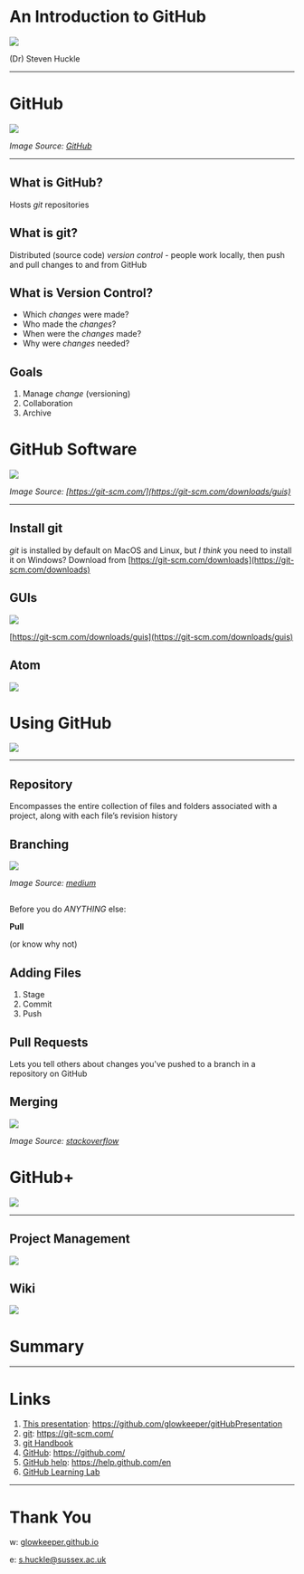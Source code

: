 #  An Introduction to GitHub

![](images/karlMarx.jpg)

(Dr) Steven Huckle

- - -

# GitHub

![](images/Octocat.jpg)

_Image Source: [GitHub](https://github.com)_

- - -

## What is GitHub?

Hosts _git_ repositories

## What is git?

Distributed (source code) _version control_ - people work locally, then push and pull changes to and from GitHub

## What is Version Control?

+ Which _changes_ were made?
+ Who made the _changes_?
+ When were the _changes_ made?
+ Why were _changes_ needed?

## Goals

1. Manage _change_ (versioning)
2. Collaboration
4. Archive

# GitHub Software

![](images/gitSoftware.png)

_Image Source: [https://git-scm.com/](https://git-scm.com/downloads/guis)_

- - -

## Install git

_git_ is installed by default on MacOS and Linux, but _I think_ you need to install it on Windows? Download from [https://git-scm.com/downloads](https://git-scm.com/downloads)

## GUIs

![](images/mySmartGit.png)

[https://git-scm.com/downloads/guis](https://git-scm.com/downloads/guis)

## Atom

![](images/atomGitHub.png)

# Using GitHub

![](images/githubAccount.png)

- - -

## Repository

Encompasses the entire collection of files and folders associated with a project, along with each file’s revision history

## Branching

![](images/gitFlow.png)

_Image Source: [medium](images/https://medium.com/devsondevs/gitflow-workflow-continuous-integration-continuous-delivery-7f4643abb64f)_

##

Before you do _ANYTHING_ else:

**Pull**

(or know why not)

## Adding Files

1. Stage
2. Commit
3. Push

## Pull Requests

Lets you tell others about changes you've pushed to a branch in a repository on GitHub

## Merging

![](images/gitMerge.png)

_Image Source: [stackoverflow](https://stackoverflow.com/questions/55730292/how-git-maintains-commits-from-deleted-branch)_

# GitHub+

![](images/extras.jpg)

- - -

## Project Management

![](images/githubProjects.png)

## Wiki

![](images/githubWiki.png)

# Summary

- - -

# Links

1. [This presentation](https://github.com/glowkeeper/gitHubPresentation): https://github.com/glowkeeper/gitHubPresentation
2. [git](https://git-scm.com/): https://git-scm.com/
3. [git Handbook](https://guides.github.com/introduction/git-handbook/)
4. [GitHub](https://github.com/): https://github.com/
5. [GitHub help](https://help.github.com/en): https://help.github.com/en
6. [GitHub Learning Lab](https://lab.github.com/)

- - -

# Thank You

w: [glowkeeper.github.io](https://glowkeeper.github.io/)

e: s.huckle@sussex.ac.uk
